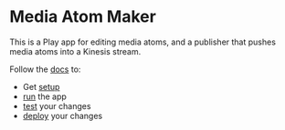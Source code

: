# Media Atom Maker
This is a Play app for editing media atoms, and a publisher that pushes media atoms into a Kinesis stream.

Follow the [docs](./docs) to:
- Get [setup](./docs/01-dev-setup.md)
- [run](./docs/03-running.md) the app
- [test](./docs/06-testing.md) your changes
- [deploy](./docs/07-deploying.md) your changes
